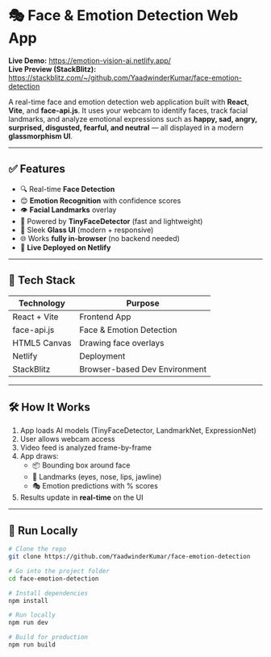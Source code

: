 # 🎭 Face & Emotion Detection Web App

**Live Demo:** https://emotion-vision-ai.netlify.app/  
**Live Preview (StackBlitz):** https://stackblitz.com/~/github.com/YaadwinderKumar/face-emotion-detection

A real-time face and emotion detection web application built with **React**, **Vite**, and **face-api.js**. It uses your webcam to identify faces, track facial landmarks, and analyze emotional expressions such as **happy, sad, angry, surprised, disgusted, fearful, and neutral** — all displayed in a modern **glassmorphism UI**.

---

## ✅ Features

- 🔍 Real-time **Face Detection**  
- 😊 **Emotion Recognition** with confidence scores  
- 👁️ **Facial Landmarks** overlay  
- 🧠 Powered by **TinyFaceDetector** (fast and lightweight)  
- 🎨 Sleek **Glass UI** (modern + responsive)  
- 🌐 Works **fully in-browser** (no backend needed)  
- 🚀 **Live Deployed on Netlify**

---

## 🧠 Tech Stack

| Technology | Purpose |
|------------|---------|
| React + Vite | Frontend App |
| face-api.js | Face & Emotion Detection |
| HTML5 Canvas | Drawing face overlays |
| Netlify | Deployment |
| StackBlitz | Browser-based Dev Environment |

---

## 🛠️ How It Works

1. App loads AI models (TinyFaceDetector, LandmarkNet, ExpressionNet)
2. User allows webcam access
3. Video feed is analyzed frame-by-frame
4. App draws:
   - 📦 Bounding box around face
   - 📌 Landmarks (eyes, nose, lips, jawline)
   - 🎭 Emotion predictions with % scores
5. Results update in **real-time** on the UI

---

## 📌 Run Locally

```bash
# Clone the repo
git clone https://github.com/YaadwinderKumar/face-emotion-detection

# Go into the project folder
cd face-emotion-detection

# Install dependencies
npm install

# Run locally
npm run dev

# Build for production
npm run build
